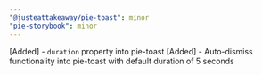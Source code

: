 ```yaml
---
"@justeattakeaway/pie-toast": minor
"pie-storybook": minor
---
```


[Added] - `duration` property into pie-toast
[Added] - Auto-dismiss functionality into pie-toast with default duration of 5 seconds 

